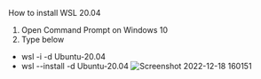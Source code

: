 How to install WSL 20.04
1. Open Command Prompt on Windows 10
2. Type below
  - wsl -i -d Ubuntu-20.04
  - wsl --install -d Ubuntu-20.04
![Screenshot 2022-12-18 160151](https://user-images.githubusercontent.com/69444682/208289778-1dec4d82-e9e6-4aa3-9431-8c3a27deb615.jpg)

